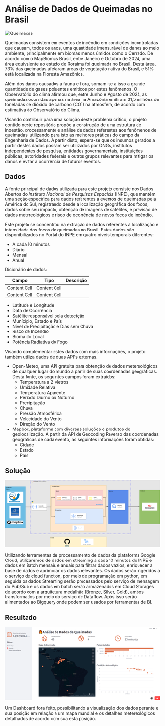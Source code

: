 # **Análise de Dados de Queimadas no Brasil**

![Queimadas](https://images01.brasildefato.com.br/15a121027faddab66a3956678bff7db9.jpeg)

Queimadas consistem em eventos de incêndio em condições incontroladas que causam, todos os anos, uma quantidade imensurável de danos ao meio ambiente, principalmente em biomas menos úmidos como o Cerrado. De acordo com o MapBiomas Brasil, entre Janeiro e Outubro de 2024, uma área equivalente ao estado de Roraima foi queimada no Brasil. Desta área, 73% das queimadas afetaram áreas de vegetação nativa do Brasil, e 51% está localizada na Floresta Amazônica. 

Além dos danos causados a fauna e flora, somam-se a isso a grande quantidade de gases poluentes emitidos por estes fenômenos. O Observatório do clima afirmou que, entre Junho e Agosto de 2024, as queimadas ocorridas apenas na área na Amazônia emitiram 31,5 milhões de toneladas de dióxido de carbono (CO²) na atmosfera, de acordo com estimativa do Observatório do Clima. 

Visando contribuir para uma solução deste problema crítico, o projeto contido neste repositório propõe a construção de uma estrutura de ingestão, processamento e análise de dados referentes aos fenômenos de queimadas, utilizando para isto as melhores práticas do campo da Engenharia de Dados. A partir disto, espera-se que os insumos gerados a partir destes dados possam ser utilizados por ONGs, institutos independentes de pesquisa, entidades governamentais, instituições públicas, autoridades federais e outros grupos relevantes para mitigar os danos e evitar a ocorrência de futuros eventos.  

## Dados

A fonte principal de dados utilizada para este projeto consiste nos Dados Abertos do *Instituto Nacional de Pesquisas Espaciais* (INPE), que mantém uma seção específica para dados referentes a eventos de queimadas pela América do Sul, registrando desde a localização geográfica dos focos, dados sobre seu impacto, obtenção de imagens de satélites, e previsão de dados metereológicos e risco de ocorrência de novos focos de incêndio.

Este projeto se concentrou na extração de dados referentes à localização e intensidade dos focos de queimadas no Brasil. Estes dados são disponibilizados no Portal do INPE em quatro níveis temporais diferentes:
- A cada 10 minutos
- Diário
- Mensal
- Anual

Dicionário de dados:

| Campo  | Tipo | Descrição |
| ------------- | ------------- | --------- |
| Content Cell  | Content Cell  | 
| Content Cell  | Content Cell  |

- Latitude e Longitude
- Data de Ocorrência
- Satélite responsável pela detectção
- Munícipio, Estado e País
- Nível de Precipitação e Dias sem Chuva
- Risco de Incêndio
- Bioma do Local
- Potência Radiativa do Fogo

Visando complementar estes dados com mais informações, o projeto também utiliza dados de duas API's externas. 
- Open-Meteo, uma API gratuita para obtenção de dados metereológicos de qualquer lugar do mundo a partir de suas coordenadas geográficas. Desta fonte, os seguintes campos foram extraídos:
  - Temperatura a 2 Metros
  - Umidade Relativa
  - Temperatura Aparente
  - Período Diurno ou Noturno
  - Precipitação
  - Chuva
  - Pressão Atmosférica
  - Velocidade do Vento
  - Direção do Vento
- Mapbox, plataforma com diversas soluções e produtos de geolocalização. A partir da API de Geocoding Reverso das coordenadas geográficas de cada evento, as seguintes informações foram obtidas:
  - Cidade
  - Estado
  - País

## Solução

![arquitetura da solução](https://github.com/andre-ls/mack-fire/blob/main/Foto%20da%20Arquitetura%20drawio.png)


Utilizando ferramentas de processamento de dados da plataforma Google Cloud, utilizaremos de dados em streaming a cada 10 minutos do INPE e dados em Batch mensais e anuais para filtrar dados vazios, enriquecer a base de dados e aprimorar os dados relevantes. Os dados serão ingeridos a o serviço de cloud function, por meio de programação em python,  em seguida os dados Streaming serão processados pelo serviço de mensagem do Pub/Sub e os dados em batch serão armazenados em Cloud Storages de acordo com a arquitetura medalhão (Bronze, Silver, Gold), ambos transformados por meio do serviço de Dataflow. Após isso serão alimentados ao Bigquery onde podem ser usados por ferramentas de BI.


## Resultado

![Dashboard](https://github.com/andre-ls/mack-fire/blob/main/Dashboard.png)


Um Dashboard fora feito, possibilitando a visualização dos dados perante e sua posição em relação a um mapa mundial e os detalhes metereológicos detalhados de acordo com sua esta posição.
